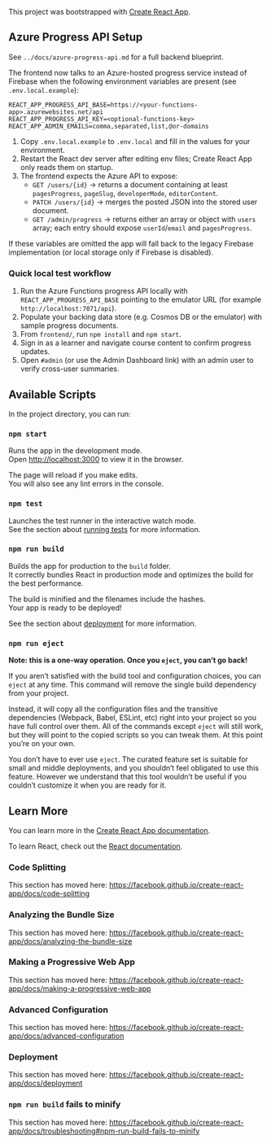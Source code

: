 This project was bootstrapped with [Create React App](https://github.com/facebook/create-react-app).

## Azure Progress API Setup

See `../docs/azure-progress-api.md` for a full backend blueprint.

The frontend now talks to an Azure-hosted progress service instead of Firebase when the following environment variables are present (see `.env.local.example`):

```
REACT_APP_PROGRESS_API_BASE=https://<your-functions-app>.azurewebsites.net/api
REACT_APP_PROGRESS_API_KEY=<optional-functions-key>
REACT_APP_ADMIN_EMAILS=comma,separated,list,@or-domains
```

1. Copy `.env.local.example` to `.env.local` and fill in the values for your environment.
2. Restart the React dev server after editing env files; Create React App only reads them on startup.
3. The frontend expects the Azure API to expose:
   - `GET /users/{id}` → returns a document containing at least `pagesProgress`, `pageSlug`, `developerMode`, `editorContent`.
   - `PATCH /users/{id}` → merges the posted JSON into the stored user document.
   - `GET /admin/progress` → returns either an array or object with `users` array; each entry should expose `userId`/`email` and `pagesProgress`.

If these variables are omitted the app will fall back to the legacy Firebase implementation (or local storage only if Firebase is disabled).

### Quick local test workflow

1. Run the Azure Functions progress API locally with `REACT_APP_PROGRESS_API_BASE` pointing to the emulator URL (for example `http://localhost:7071/api`).
2. Populate your backing data store (e.g. Cosmos DB or the emulator) with sample progress documents.
3. From `frontend/`, run `npm install` and `npm start`.
4. Sign in as a learner and navigate course content to confirm progress updates.
5. Open `#admin` (or use the Admin Dashboard link) with an admin user to verify cross-user summaries.

## Available Scripts

In the project directory, you can run:

### `npm start`

Runs the app in the development mode.<br />
Open [http://localhost:3000](http://localhost:3000) to view it in the browser.

The page will reload if you make edits.<br />
You will also see any lint errors in the console.

### `npm test`

Launches the test runner in the interactive watch mode.<br />
See the section about [running tests](https://facebook.github.io/create-react-app/docs/running-tests) for more information.

### `npm run build`

Builds the app for production to the `build` folder.<br />
It correctly bundles React in production mode and optimizes the build for the best performance.

The build is minified and the filenames include the hashes.<br />
Your app is ready to be deployed!

See the section about [deployment](https://facebook.github.io/create-react-app/docs/deployment) for more information.

### `npm run eject`

**Note: this is a one-way operation. Once you `eject`, you can’t go back!**

If you aren’t satisfied with the build tool and configuration choices, you can `eject` at any time. This command will remove the single build dependency from your project.

Instead, it will copy all the configuration files and the transitive dependencies (Webpack, Babel, ESLint, etc) right into your project so you have full control over them. All of the commands except `eject` will still work, but they will point to the copied scripts so you can tweak them. At this point you’re on your own.

You don’t have to ever use `eject`. The curated feature set is suitable for small and middle deployments, and you shouldn’t feel obligated to use this feature. However we understand that this tool wouldn’t be useful if you couldn’t customize it when you are ready for it.

## Learn More

You can learn more in the [Create React App documentation](https://facebook.github.io/create-react-app/docs/getting-started).

To learn React, check out the [React documentation](https://reactjs.org/).

### Code Splitting

This section has moved here: https://facebook.github.io/create-react-app/docs/code-splitting

### Analyzing the Bundle Size

This section has moved here: https://facebook.github.io/create-react-app/docs/analyzing-the-bundle-size

### Making a Progressive Web App

This section has moved here: https://facebook.github.io/create-react-app/docs/making-a-progressive-web-app

### Advanced Configuration

This section has moved here: https://facebook.github.io/create-react-app/docs/advanced-configuration

### Deployment

This section has moved here: https://facebook.github.io/create-react-app/docs/deployment

### `npm run build` fails to minify

This section has moved here: https://facebook.github.io/create-react-app/docs/troubleshooting#npm-run-build-fails-to-minify
